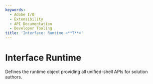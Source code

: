 ```yaml
---
keywords:
  - Adobe I/O
  - Extensibility
  - API Documentation
  - Developer Tooling
title: 'Interface: Runtime <**T**>'
---
```


# Interface Runtime

Defines the runtime object providing all unified-shell APIs for solution authors.
